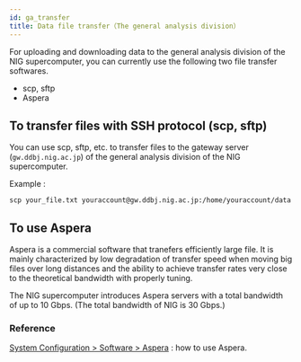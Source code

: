 ```yaml
---
id: ga_transfer
title: Data file transfer（The general analysis division）
---
```


For uploading and downloading data to the general analysis division of the NIG supercomputer, you can currently use the following two file transfer softwares.

- scp, sftp
- Aspera

## To transfer files with SSH protocol (scp, sftp)

You can use scp, sftp, etc. to transfer files to the gateway server (`gw.ddbj.nig.ac.jp`) of the general analysis division of the NIG supercomputer.

Example :

```
scp your_file.txt youraccount@gw.ddbj.nig.ac.jp:/home/youraccount/data
```

## To use Aspera

Aspera is a commercial software that tranefers efficiently large file. 
It is mainly characterized by low degradation of transfer speed when moving big files over long distances and the ability to achieve transfer rates very close to the theoretical bandwidth with properly tuning.

The NIG supercomputer introduces Aspera servers with a total bandwidth of up to 10 Gbps. (The total bandwidth of NIG is 30 Gbps.)

### Reference

[System Configuration > Software > Aspera](../software/aspera/aspera.md) : how to use Aspera.
